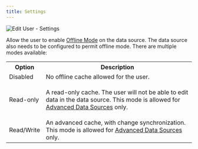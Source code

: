 ```yaml
---
title: Settings
---
```


![Edit User - Settings](/img/en/server/ServerOp7012.png) 

Allow the user to enable [Offline Mode](https://help.remotedesktopmanager.com/datasource_offline.htm) on the data source. The data source also needs to be configured to permit offline mode. There are multiple modes available: 
<table>
	<tr>
		<th>
Option 
		</th>
		<th>
Description 
		</th>
	</tr>
	<tr>
		<td>
Disabled 
		</td>
		<td>
No offline cache allowed for the user. 
		</td>
	</tr>
	<tr>
		<td>
Read-only 
		</td>
		<td>
		
A read-only cache. The user will not be able to edit data in the data source. This mode is allowed for [Advanced Data Sources](https://help.remotedesktopmanager.com/datasources_advanced.htm) only. 
		</td>
	</tr>
	<tr>
		<td>
Read/Write 
		</td>
		<td>
An advanced cache, with change synchronization. This mode is allowed for [Advanced Data Sources](https://help.remotedesktopmanager.com/datasources_advanced.htm) only. 
		</td>
	</tr>
</table>



